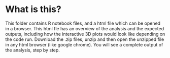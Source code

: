 # What is this?

This folder contains R notebook files, and a html file which can be opened in a browser. This html fle has an overview of the analysis and the expected outputs, including how the interactive 3D plots would look like depending on the code run. Download the .zip files, unzip and then open the unzipped file in any html browser (like google chrome). You will see a complete output of the analysis, step by step.
